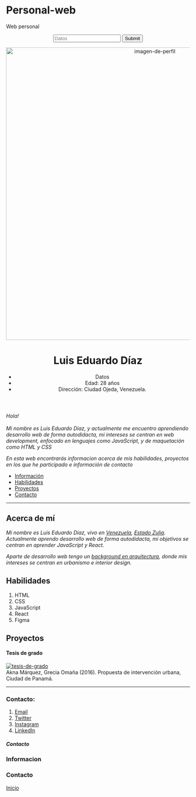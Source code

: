 # Personal-web
Web personal
<!DOCTYPE html>
<html lang="en-US">
  <head>
    <meta charset="UTF-8">
    <title>Portfolio</title>
    <link rel="stylesheet" type="text/css" href="styles.css">
  </head>
  <body>
    <header>
      <section class="boton-principal">
        <form action="url-where-you-want-to-submit-form-data">
          <input type="text" placeholder="Datos" required>
          <button type="submit">Submit</button>
        </form>
     </section>
      <a target="_blank" href="https://www.linkedin.com/in/luiseduardodiazv/"><img class="imagen-de-perfil" src="https://www.notion.so/image/https%3A%2F%2Fs3-us-west-2.amazonaws.com%2Fpublic.notion-static.com%2F42bdc3e0-7c8f-48b8-ba88-8497dcc0b36b%2Fphoto_2020-12-05_14-51-59.jpg?width=180&userId=2df478bb-ed80-4268-838b-761757425b08&cache=v2" width="800px" height="800px" alt="imagen-de-perfil"  id="top"></a>
      <h1 class="encabezado-principal"><strong>Luis Eduardo Díaz</strong></h1>
      <side>
        <ul class="un-list">
          <li>Datos</li>
          <li>Edad: 28 años</li>
          <li>Dirección: Ciudad Ojeda, Venezuela.</li>
        </ul>
      </side>
    </header> 
      <!-- Mejorar mi presentación -->
    <main class="presentacion">
      <p><em>Hola!<br><br> Mi nombre es Luis Eduardo Díaz, y actualmente me encuentro aprendiendo desarrollo web de forma autodidacta, mi intereses se centran en web development, enfocado en lenguajes como JavaScript, y de maquetación como HTML y CSS</em></p>
      <p><em>En esta web encontrarás informacion acerca de mis habilidades, proyectos en los que he participado e información de contacto</em></p>
    </main>
    <nav>
      <ul class="un-list-dos">
        <li><a class="list-dos" href="#informacion">Información</a></li>
        <li><a class="list-dos" href="#habilidades">Habilidades</a></li>
        <li><a class="list-dos" href="#proyectos">Proyectos</a></li>
        <li><a class="list-dos" href="#contacto">Contacto</a></li>
      </ul>
    </nav>
    <hr>
    <section>
      <article>
        <h2 class="informacion">Acerca de mí</h2>
        <p class="descripcion-uno"><em>Mi nombre es Luis Eduardo Díaz, vivo en <u>Venezuela</u>, <a target="_blank" href="https://www.instagram.com/p/CUiMed4lFDS/">Estado Zulia</a>. Actualmente aprendo desarrollo web de forma autodidacta, mi objetivos se centran en aprender JavaScript y React.</em></p>
        <!-- mejorar redaccion de la presentacion -->
        <p class="descripcion-dos"><em>Aparte de desarrollo web tengo un <u>background en arquitectura</u>, donde mis intereses se centran en urbanismo e interior design.</em></p>
      </article>
    </section>
    <section>
      <article>
        <h2 id="habilidades">Habilidades</h2>
        <ol class="list-ord-1">
          <li>HTML</li>
          <li>CSS</li>
          <li>JavaScript</li>
          <li>React</li>
          <li>Figma</li>
        </ol>
      </article>
    </section>
    <section>
      <article>
        <h2 id="proyectos">Proyectos</h2>
        <h4 class="tesis">Tesis de grado</h4>
        <a target="_blank" href="http://www.aknamarquez.com/manuelespinosainterv"><img src="https://images.squarespace-cdn.com/content/v1/575c3eec746fb9ca8e92d938/1466957193221-X8OTI2C8E6AI5O7UFNDB/zBoulevard+comercial.png?format=2500w" alt="tesis-de-grado"></a>
        <figcaption>Akna Márquez, Grecia Omaña (2016). Propuesta de intervención urbana, Ciudad de Panamá.</figcaption>
      </article>
    </section>
    <footer>
      <!-- agregar un encabezado -->
      <hr>
      <h3 class="contacto">Contacto:</h3>
        <ol class="ult-list">
          <li><a class="sub" target="_blank" href="#">Email</a></li>
          <li><a class="sub" target="_blank" href="https://twitter.com/naval/status/1002103360646823936">Twitter</a></li>
          <li><a class="sub" target="_blank" href="https://www.instagram.com/luiseduardodvz/">Instagram</a>
          </li>
          <li><a class="sub" target="_blank" href="https://www.linkedin.com/in/luiseduardodiazv/">LinkedIn</a></li>
        </ol>
    </footer>
    <!-- padding and margin -->
    <h5 class="texto-incrustado">Contacto</h5>
    <div class="box black-box">
      <h3 class="box caja-amarilla">Informacion</h3>
      <h3 class="box caja-azul">Contacto</h3>
    </div>
    <!-- padding and margin -->
    <!-- arreglar este "inicio" -->
    <section class="boton-inicio">
       <a href="#top">Inicio</a>
    </section>  
  </body>
</html>
